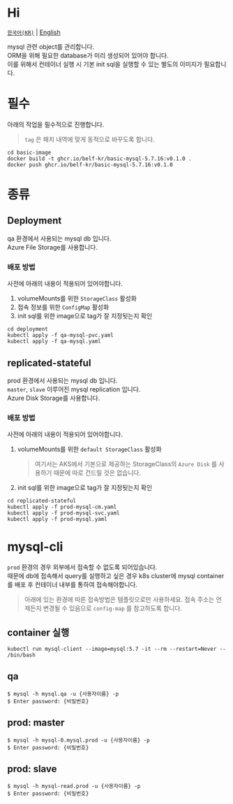 # Hi

[`한국어(KR)`](./README.md) | [English](./README.en-US.md)

mysql 관련 object를 관리합니다.  
ORM을 위해 필요한 database가 미리 생성되어 있어야 합니다.  
이를 위해서 컨테이너 실행 시 기본 init sql을 실행할 수 있는 별도의 이미지가 필요합니다.

# 필수

아래의 작업을 필수적으로 진행합니다.

> `tag` 은 패치 내역에 맞게 동적으로 바꾸도록 합니다.

```shell
cd basic-image
docker build -t ghcr.io/belf-kr/basic-mysql-5.7.16:v0.1.0 .
docker push ghcr.io/belf-kr/basic-mysql-5.7.16:v0.1.0
```

# 종류

## Deployment

qa 환경에서 사용되는 mysql db 입니다.  
Azure File Storage를 사용합니다.

### 배포 방법

사전에 아래의 내용이 적용되어 있어야합니다.

1. volumeMounts를 위한 `StorageClass` 활성화
1. 접속 정보를 위한 `ConfigMap` 활성화
1. init sql를 위한 image으로 tag가 잘 지정됫는지 확인

```shell
cd deployment
kubectl apply -f qa-mysql-pvc.yaml
kubectl apply -f qa-mysql.yaml
```

## replicated-stateful

prod 환경에서 사용되는 mysql db 입니다.  
`master`, `slave` 이루어진 mysql replication 입니다.  
Azure Disk Storage를 사용합니다.

### 배포 방법

사전에 아래의 내용이 적용되어 있어야합니다.

1. volumeMounts를 위한 `default StorageClass` 활성화
   > 여기서는 AKS에서 기본으로 제공하는 StorageClass의 `Azure Disk` 를 사용하기 때문에 따로 건드릴 것은 없습니다.
1. init sql를 위한 image으로 tag가 잘 지정됫는지 확인

```shell
cd replicated-stateful
kubectl apply -f prod-mysql-cm.yaml
kubectl apply -f prod-mysql-svc.yaml
kubectl apply -f prod-mysql.yaml
```

# mysql-cli

`prod` 환경의 경우 외부에서 접속할 수 없도록 되어있습니다.  
때문에 db에 접속해서 query를 실행하고 싶은 경우 k8s cluster에 mysql container를 배포 후 컨테이너 내부를 통하여 접속해야합니다.

> 아래에 있는 환경에 따른 접속방법은 템플릿으로만 사용하세요. 접속 주소는 언제든지 변경될 수 있음으로 `config-map` 를 참고하도록 합니다.

## container 실행

```shell
kubectl run mysql-client --image=mysql:5.7 -it --rm --restart=Never -- /bin/bash
```

## qa

```shell
$ mysql -h mysql.qa -u {사용자이름} -p
$ Enter password: {비밀번호}
```

## prod: master

```shell
$ mysql -h mysql-0.mysql.prod -u {사용자이름} -p
$ Enter password: {비밀번호}
```

## prod: slave

```shell
$ mysql -h mysql-read.prod -u {사용자이름} -p
$ Enter password: {비밀번호}
```
